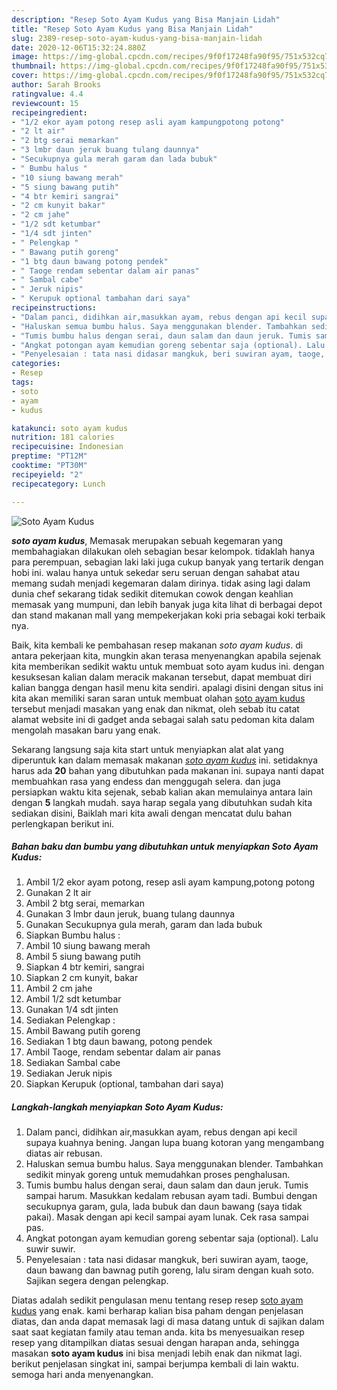 ```yaml
---
description: "Resep Soto Ayam Kudus yang Bisa Manjain Lidah"
title: "Resep Soto Ayam Kudus yang Bisa Manjain Lidah"
slug: 2389-resep-soto-ayam-kudus-yang-bisa-manjain-lidah
date: 2020-12-06T15:32:24.880Z
image: https://img-global.cpcdn.com/recipes/9f0f17248fa90f95/751x532cq70/soto-ayam-kudus-foto-resep-utama.jpg
thumbnail: https://img-global.cpcdn.com/recipes/9f0f17248fa90f95/751x532cq70/soto-ayam-kudus-foto-resep-utama.jpg
cover: https://img-global.cpcdn.com/recipes/9f0f17248fa90f95/751x532cq70/soto-ayam-kudus-foto-resep-utama.jpg
author: Sarah Brooks
ratingvalue: 4.4
reviewcount: 15
recipeingredient:
- "1/2 ekor ayam potong resep asli ayam kampungpotong potong"
- "2 lt air"
- "2 btg serai memarkan"
- "3 lmbr daun jeruk buang tulang daunnya"
- "Secukupnya gula merah garam dan lada bubuk"
- " Bumbu halus "
- "10 siung bawang merah"
- "5 siung bawang putih"
- "4 btr kemiri sangrai"
- "2 cm kunyit bakar"
- "2 cm jahe"
- "1/2 sdt ketumbar"
- "1/4 sdt jinten"
- " Pelengkap "
- " Bawang putih goreng"
- "1 btg daun bawang potong pendek"
- " Taoge rendam sebentar dalam air panas"
- " Sambal cabe"
- " Jeruk nipis"
- " Kerupuk optional tambahan dari saya"
recipeinstructions:
- "Dalam panci, didihkan air,masukkan ayam, rebus dengan api kecil supaya kuahnya bening. Jangan lupa buang kotoran yang mengambang diatas air rebusan."
- "Haluskan semua bumbu halus. Saya menggunakan blender. Tambahkan sedikit minyak goreng untuk memudahkan proses penghalusan."
- "Tumis bumbu halus dengan serai, daun salam dan daun jeruk. Tumis sampai harum. Masukkan kedalam rebusan ayam tadi. Bumbui dengan secukupnya garam, gula, lada bubuk dan daun bawang (saya tidak pakai). Masak dengan api kecil sampai ayam lunak. Cek rasa sampai pas."
- "Angkat potongan ayam kemudian goreng sebentar saja (optional). Lalu suwir suwir."
- "Penyelesaian : tata nasi didasar mangkuk, beri suwiran ayam, taoge, daun bawang dan bawnag putih goreng, lalu siram dengan kuah soto. Sajikan segera dengan pelengkap."
categories:
- Resep
tags:
- soto
- ayam
- kudus

katakunci: soto ayam kudus 
nutrition: 181 calories
recipecuisine: Indonesian
preptime: "PT12M"
cooktime: "PT30M"
recipeyield: "2"
recipecategory: Lunch

---
```



![Soto Ayam Kudus](https://img-global.cpcdn.com/recipes/9f0f17248fa90f95/751x532cq70/soto-ayam-kudus-foto-resep-utama.jpg)

<b><i>soto ayam kudus</i></b>, Memasak merupakan sebuah kegemaran yang membahagiakan dilakukan oleh sebagian besar kelompok. tidaklah hanya para perempuan, sebagian laki laki juga cukup banyak yang tertarik dengan hobi ini. walau hanya untuk sekedar seru seruan dengan sahabat atau memang sudah menjadi kegemaran dalam dirinya. tidak asing lagi dalam dunia chef sekarang tidak sedikit ditemukan cowok dengan keahlian memasak yang mumpuni, dan lebih banyak juga kita lihat di berbagai depot dan stand makanan mall yang mempekerjakan koki pria sebagai koki terbaik nya.



Baik, kita kembali ke pembahasan resep makanan <i>soto ayam kudus</i>. di antara pekerjaan kita, mungkin akan terasa menyenangkan apabila sejenak kita memberikan sedikit waktu untuk membuat soto ayam kudus ini. dengan kesuksesan kalian dalam meracik makanan tersebut, dapat membuat diri kalian bangga dengan hasil menu kita sendiri. apalagi disini dengan situs ini kita akan memiliki saran saran untuk membuat olahan <u>soto ayam kudus</u> tersebut menjadi masakan yang enak dan nikmat, oleh sebab itu catat alamat website ini di gadget anda sebagai salah satu pedoman kita dalam mengolah masakan baru yang enak.


Sekarang langsung saja kita start untuk menyiapkan alat alat yang diperuntuk kan dalam memasak makanan <u><i>soto ayam kudus</i></u> ini. setidaknya harus ada <b>20</b> bahan yang dibutuhkan pada makanan ini. supaya nanti dapat membuahkan rasa yang endess dan menggugah selera. dan juga persiapkan waktu kita sejenak, sebab kalian akan memulainya antara lain dengan <b>5</b> langkah mudah. saya harap segala yang dibutuhkan sudah kita sediakan disini, Baiklah mari kita awali dengan mencatat dulu bahan perlengkapan berikut ini.

<!--inarticleads1-->

##### Bahan baku dan bumbu yang dibutuhkan untuk menyiapkan Soto Ayam Kudus:

1. Ambil 1/2 ekor ayam potong, resep asli ayam kampung,potong potong
1. Gunakan 2 lt air
1. Ambil 2 btg serai, memarkan
1. Gunakan 3 lmbr daun jeruk, buang tulang daunnya
1. Gunakan Secukupnya gula merah, garam dan lada bubuk
1. Siapkan  Bumbu halus :
1. Ambil 10 siung bawang merah
1. Ambil 5 siung bawang putih
1. Siapkan 4 btr kemiri, sangrai
1. Siapkan 2 cm kunyit, bakar
1. Ambil 2 cm jahe
1. Ambil 1/2 sdt ketumbar
1. Gunakan 1/4 sdt jinten
1. Sediakan  Pelengkap :
1. Ambil  Bawang putih goreng
1. Sediakan 1 btg daun bawang, potong pendek
1. Ambil  Taoge, rendam sebentar dalam air panas
1. Sediakan  Sambal cabe
1. Sediakan  Jeruk nipis
1. Siapkan  Kerupuk (optional, tambahan dari saya)




<!--inarticleads2-->

##### Langkah-langkah menyiapkan Soto Ayam Kudus:

1. Dalam panci, didihkan air,masukkan ayam, rebus dengan api kecil supaya kuahnya bening. Jangan lupa buang kotoran yang mengambang diatas air rebusan.
1. Haluskan semua bumbu halus. Saya menggunakan blender. Tambahkan sedikit minyak goreng untuk memudahkan proses penghalusan.
1. Tumis bumbu halus dengan serai, daun salam dan daun jeruk. Tumis sampai harum. Masukkan kedalam rebusan ayam tadi. Bumbui dengan secukupnya garam, gula, lada bubuk dan daun bawang (saya tidak pakai). Masak dengan api kecil sampai ayam lunak. Cek rasa sampai pas.
1. Angkat potongan ayam kemudian goreng sebentar saja (optional). Lalu suwir suwir.
1. Penyelesaian : tata nasi didasar mangkuk, beri suwiran ayam, taoge, daun bawang dan bawnag putih goreng, lalu siram dengan kuah soto. Sajikan segera dengan pelengkap.




Diatas adalah sedikit pengulasan menu tentang resep resep <u>soto ayam kudus</u> yang enak. kami berharap kalian bisa paham dengan penjelasan diatas, dan anda dapat memasak lagi di masa datang untuk di sajikan dalam saat saat kegiatan family atau teman anda. kita bs menyesuaikan resep resep yang ditampilkan diatas sesuai dengan harapan anda, sehingga masakan <b>soto ayam kudus</b> ini bisa menjadi lebih enak dan nikmat lagi. berikut penjelasan singkat ini, sampai berjumpa kembali di lain waktu. semoga hari anda menyenangkan.
